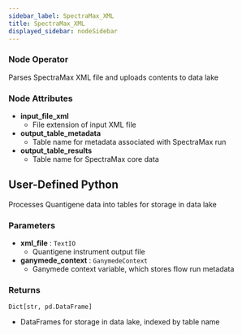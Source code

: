```yaml
---
sidebar_label: SpectraMax_XML
title: SpectraMax_XML
displayed_sidebar: nodeSidebar
---
```


### Node Operator
Parses SpectraMax XML file and uploads contents to data lake


### Node Attributes
- **input_file_xml**
  - File extension of input XML file
- **output_table_metadata**
  - Table name for metadata associated with SpectraMax run
- **output_table_results**
  - Table name for SpectraMax core data
## User-Defined Python
Processes Quantigene data into tables for storage in data lake


### Parameters
- **xml_file** : `TextIO`
    - Quantigene instrument output file
- **ganymede_context** : `GanymedeContext`
    - Ganymede context variable, which stores flow run metadata


### Returns
`Dict[str, pd.DataFrame]`
  - DataFrames for storage in data lake, indexed by table name